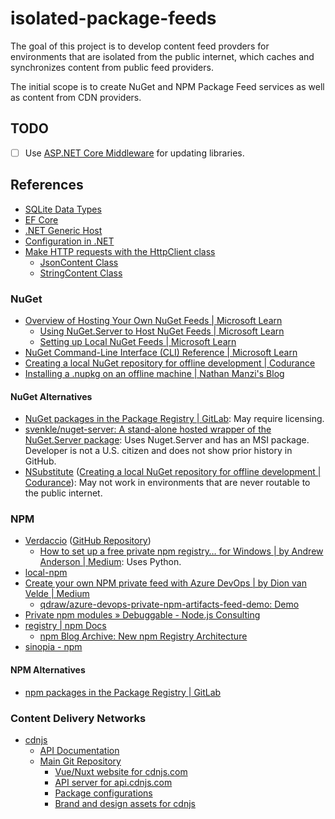 # isolated-package-feeds

The goal of this project is to develop content feed provders for environments that are isolated from the public internet, which caches and synchronizes content from public feed providers.

The initial scope is to create NuGet and NPM Package Feed services as well as content from CDN providers.

## TODO

- [ ] Use [ASP.NET Core Middleware](https://learn.microsoft.com/en-us/aspnet/core/fundamentals/middleware/?view=aspnetcore-7.0) for updating libraries.

## References

- [SQLite Data Types](https://learn.microsoft.com/en-us/dotnet/standard/data/sqlite/types)
- [EF Core](https://learn.microsoft.com/en-us/ef/core/)
- [.NET Generic Host](https://learn.microsoft.com/en-us/dotnet/core/extensions/generic-host)
- [Configuration in .NET](https://learn.microsoft.com/en-us/dotnet/core/extensions/configuration)
- [Make HTTP requests with the HttpClient class](https://learn.microsoft.com/en-us/dotnet/fundamentals/networking/http/httpclient)
  - [JsonContent Class](https://learn.microsoft.com/en-us/dotnet/api/system.net.http.json.jsoncontent?view=net-7.0)
  - [StringContent Class](https://learn.microsoft.com/en-us/dotnet/api/system.net.http.stringcontent?view=net-7.0)

### NuGet

- [Overview of Hosting Your Own NuGet Feeds | Microsoft Learn](https://learn.microsoft.com/en-au/nuget/hosting-packages/overview)
  - [Using NuGet.Server to Host NuGet Feeds | Microsoft Learn](https://learn.microsoft.com/en-au/nuget/hosting-packages/overview)
  - [Setting up Local NuGet Feeds | Microsoft Learn](https://learn.microsoft.com/en-au/nuget/hosting-packages/local-feeds)
- [NuGet Command-Line Interface (CLI) Reference | Microsoft Learn](https://learn.microsoft.com/en-us/nuget/reference/nuget-exe-cli-reference?source=recommendations)
- [Creating a local NuGet repository for offline development | Codurance](https://www.codurance.com/publications/2015/05/04/creating-a-local-nuget-repository)
- [Installing a .nupkg on an offline machine | Nathan Manzi's Blog](https://nmanzi.com/blog/installing-nupkg-offline)

#### NuGet Alternatives

- [NuGet packages in the Package Registry | GitLab](https://docs.gitlab.com/ee/user/packages/nuget_repository/): May require licensing.
- [svenkle/nuget-server: A stand-alone hosted wrapper of the NuGet.Server package](https://github.com/lerwine/nuget-server): Uses Nuget.Server and has an MSI package. Developer is not a U.S. citizen and does not show prior history in GitHub.
- [NSubstitute](https://nsubstitute.github.io/) ([Creating a local NuGet repository for offline development | Codurance](https://www.codurance.com/publications/2015/05/04/creating-a-local-nuget-repository)): May not work in environments that are never routable to the public internet.

### NPM

- [Verdaccio](https://www.npmjs.com/package/verdaccio) ([GitHub Repository](https://github.com/verdaccio/verdaccio))
  - [How to set up a free private npm registry… for Windows | by Andrew Anderson | Medium](https://medium.com/@Anderson7301/how-to-set-up-a-free-private-npm-registry-for-windows-f532c6a381ce): Uses Python.
- [local-npm](https://www.npmjs.com/package/local-npm)
- [Create your own NPM private feed with Azure DevOps | by Dion van Velde | Medium](https://qdraw.medium.com/create-your-own-npm-private-feed-with-azure-devops-54e02b81a10e)
  - [qdraw/azure-devops-private-npm-artifacts-feed-demo: Demo](https://github.com/qdraw/azure-devops-private-npm-artifacts-feed-demo/)
- [Private npm modules » Debuggable - Node.js Consulting](http://debuggable.com/posts/private-npm-modules:4e68cc7d-1ac4-42d9-995a-343dcbdd56cb)
- [registry | npm Docs](https://docs.npmjs.com/cli/v9/using-npm/registry)
  - [npm Blog Archive: New npm Registry Architecture](https://blog.npmjs.org/post/75707294465/new-npm-registry-architecture)
- [sinopia - npm](https://www.npmjs.com/package/sinopia)

#### NPM Alternatives

- [npm packages in the Package Registry | GitLab](https://docs.gitlab.com/ee/user/packages/npm_registry/)

### Content Delivery Networks

- [cdnjs](https://cdnjs.com/)
  - [API Documentation](https://cdnjs.com/api)
  - [Main Git Repository](https://github.com/lerwine/cdnjs)
    - [Vue/Nuxt website for cdnjs.com](https://github.com/lerwine/static-website)
    - [API server for api.cdnjs.com](https://github.com/lerwine/api-server)
    - [Package configurations](https://github.com/lerwine/packages)
    - [Brand and design assets for cdnjs](https://github.com/lerwine/brand)
